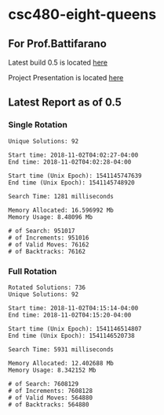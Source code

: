 # csc480-eight-queens

## For Prof.Battifarano
Latest build 0.5 is located [here](https://github.com/nklnkl/csc480-eight-queens/releases/tag/0.5)

Project Presentation is located [here](https://docs.google.com/presentation/d/1twPRI_RlNdrgKMjyvBhqdrHlWd8OMO-Jpkvb7hcwPqQ/edit?usp=sharing)

## Latest Report as of 0.5
### Single Rotation
```
Unique Solutions: 92

Start time: 2018-11-02T04:02:27-04:00
End time: 2018-11-02T04:02:28-04:00

Start time (Unix Epoch): 1541145747639
End time (Unix Epoch): 1541145748920

Search Time: 1281 milliseconds

Memory Allocated: 16.596992 Mb
Memory Usage: 8.48096 Mb

# of Search: 951017
# of Increments: 951016
# of Valid Moves: 76162
# of Backtracks: 76162
```
### Full Rotation
```
Rotated Solutions: 736
Unique Solutions: 92

Start time: 2018-11-02T04:15:14-04:00
End time: 2018-11-02T04:15:20-04:00

Start time (Unix Epoch): 1541146514807
End time (Unix Epoch): 1541146520738

Search Time: 5931 milliseconds

Memory Allocated: 12.402688 Mb
Memory Usage: 8.342152 Mb

# of Search: 7608129
# of Increments: 7608128
# of Valid Moves: 564880
# of Backtracks: 564880
```
